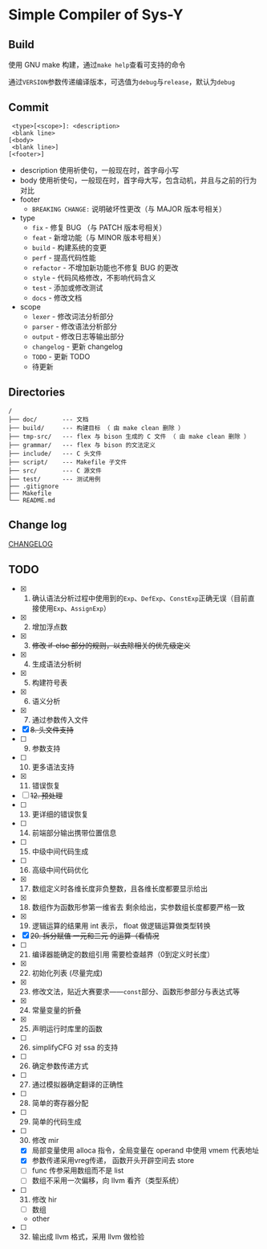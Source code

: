 # Simple Compiler of Sys-Y

## Build

使用 GNU make 构建，通过`make help`查看可支持的命令

通过`VERSION`参数传递编译版本，可选值为`debug`与`release`，默认为`debug`

## Commit

     <type>[<scope>]: <description>
     <blank line>
    [<body>
     <blank line>]
    [<footer>]

- description 使用祈使句，一般现在时，首字母小写
- body 使用祈使句，一般现在时，首字母大写，包含动机，并且与之前的行为对比
- footer
  - `BREAKING CHANGE:` 说明破坏性更改（与 MAJOR 版本号相关）
- type
  - `fix` - 修复 BUG （与 PATCH 版本号相关）
  - `feat` - 新增功能（与 MINOR 版本号相关）
  - `build` - 构建系统的变更
  - `perf` - 提高代码性能
  - `refactor` - 不增加新功能也不修复 BUG 的更改
  - `style` - 代码风格修改，不影响代码含义
  - `test` - 添加或修改测试
  - `docs` - 修改文档
- scope
  - `lexer` - 修改词法分析部分
  - `parser` - 修改语法分析部分
  - `output` - 修改日志等输出部分
  - `changelog` - 更新 changelog
  - `TODO` - 更新 TODO
  - 待更新

## Directories

    /
    ├── doc/       --- 文档
    ├── build/     --- 构建目标 （ 由 make clean 删除 ）
    ├── tmp-src/   --- flex 与 bison 生成的 C 文件 （ 由 make clean 删除 ）
    ├── grammar/   --- flex 与 bison 的文法定义
    ├── include/   --- C 头文件
    ├── script/    --- Makefile 子文件
    ├── src/       --- C 源文件
    ├── test/      --- 测试用例
    ├── .gitignore
    ├── Makefile
    └── README.md

## Change log

[CHANGELOG](doc/CHANGELOG.md)

## TODO

- [x] 1. 确认语法分析过程中使用到的`Exp`、`DefExp`、`ConstExp`正确无误（目前直接使用`Exp`、`AssignExp`）
- [x] 2. 增加浮点数
- [x] 3. ~~修改 if-else 部分的规则，以去除相关的优先级定义~~
- [x] 4. 生成语法分析树
- [x] 5. 构建符号表
- [x] 6. 语义分析
- [x] 7. 通过参数传入文件
- [x] ~~8. 头文件支持~~
- [ ] 9. 参数支持
- [ ] 10. 更多语法支持
- [x] 11. 错误恢复
- [ ] ~~12. 预处理~~
- [ ] 13. 更详细的错误恢复
- [ ] 14. 前端部分输出携带位置信息
- [ ] 15. 中级中间代码生成
- [ ] 16. 高级中间代码优化
- [x] 17. 数组定义时各维长度非负整数，且各维长度都要显示给出
- [x] 18. 数组作为函数形参第一维省去 剩余给出，实参数组长度都要严格一致
- [x] 19. 逻辑运算的结果用 int 表示， float 做逻辑运算做类型转换
- [x] ~~20. 拆分赋值 一元和二元 的运算（看情况~~
- [ ] 21. 编译器能确定的数组引用 需要检查越界（0到定义时长度）
- [x] 22. 初始化列表 (尽量完成)
- [x] 23. 修改文法，贴近大赛要求——`const`部分、函数形参部分与表达式等
- [x] 24. 常量变量的折叠
- [x] 25. 声明运行时库里的函数
- [ ] 26. simplifyCFG 对 ssa 的支持
- [ ] 26. 确定参数传递方式
- [ ] 27. 通过模拟器确定翻译的正确性
- [ ] 28. 简单的寄存器分配
- [ ] 29. 简单的代码生成
- [ ] 30. 修改 mir
  - [x] 局部变量使用 alloca 指令，全局变量在 operand 中使用 vmem 代表地址
  - [x] 参数传递采用vreg传递， 函数开头开辟空间去 store
  - [ ] func 传参采用数组而不是 list
  - [ ] 数组不采用一次偏移，向 llvm 看齐（类型系统）
- [ ] 31. 修改 hir
  - [ ] 数组
  - other
- [ ] 32. 输出成 llvm 格式，采用 llvm 做检验
